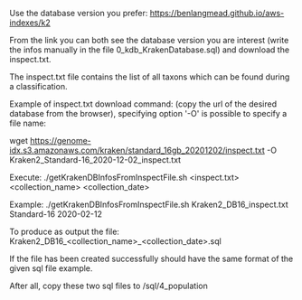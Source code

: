 
Use the database version you prefer: https://benlangmead.github.io/aws-indexes/k2

From the link you can both see the database version you are interest (write the infos manually in the file 0_kdb_KrakenDatabase.sql) and download the inspect.txt.

The inspect.txt file contains the list of all taxons which can be found during a classification.

Example of inspect.txt download command: (copy the url of the desired database from the browser),
specifying option '-O' is possible to specify a file name:

wget https://genome-idx.s3.amazonaws.com/kraken/standard_16gb_20201202/inspect.txt -O Kraken2_Standard-16_2020-12-02_inspect.txt


Execute:
./getKrakenDBInfosFromInspectFile.sh <inspect.txt> <collection_name> <collection_date>

Example: ./getKrakenDBInfosFromInspectFile.sh Kraken2_DB16_inspect.txt Standard-16 2020-02-12

To produce as output the file: Kraken2_DB16_<collection_name>_<collection_date>.sql

If the file has been created successfully should have the same format of the given sql file example.

After all, copy these two sql files to /sql/4_population